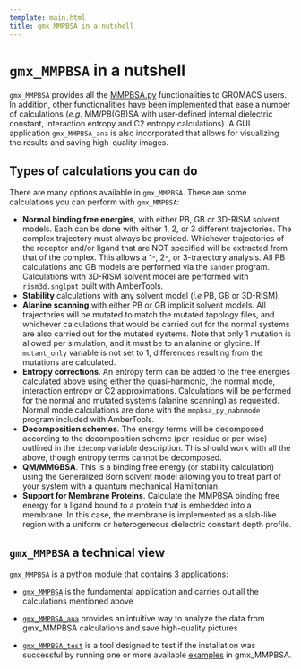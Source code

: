```yaml
---
template: main.html
title: gmx_MMPBSA in a nutshell
---
```


# `gmx_MMPBSA` in a nutshell
`gmx_MMPBSA` provides all the [MMPBSA.py][1] functionalities to GROMACS users. 
In addition, other functionalities have been implemented that ease a number of calculations (_e.g._ MM/PB(GB)SA 
with user-defined internal dielectric constant, interaction entropy and C2 entropy calculations). A GUI application 
`gmx_MMPBSA_ana` is also incorporated that allows for visualizing the results and saving high-quality images.

## Types of calculations you can do
There are many options available in `gmx_MMPBSA`. These are some calculations you can perform with `gmx_MMPBSA`:

* **Normal binding free energies**, with either PB, GB or 3D-RISM solvent models. Each can be done with either
1, 2, or 3 different trajectories. The complex trajectory must always be provided. Whichever trajectories of the 
receptor and/or ligand that are NOT specified will be extracted from that of the complex. This allows a 1-, 
2-, or 3-trajectory analysis. All PB calculations and GB models are performed via the `sander` program. Calculations 
with 3D-RISM solvent model are performed with `rism3d.snglpnt` built with AmberTools.
* **Stability** calculations with any solvent model (_i.e_ PB, GB or 3D-RISM).
* **Alanine scanning** with either PB or GB implicit solvent models. All trajectories will be mutated to match
the mutated topology files, and whichever calculations that would be carried out for the normal systems are
also carried out for the mutated systems. Note that only 1 mutation is allowed per simulation, and it must
be to an alanine or glycine. If `mutant_only` variable is not set to 1, differences resulting from the mutations are 
calculated.
* **Entropy corrections**. An entropy term can be added to the free energies calculated above using either the
quasi-harmonic, the normal mode, interaction entropy or C2 approximations. Calculations will be performed for the normal 
and mutated systems (alanine scanning) as requested. Normal mode calculations are done with the
`mmpbsa_py_nabnmode` program included with AmberTools.
* **Decomposition schemes**. The energy terms will be decomposed according to the decomposition scheme (per-residue or 
per-wise) outlined in the `idecomp` variable description. This should work with all the above, though entropy terms
cannot be decomposed.
* **QM/MMGBSA**. This is a binding free energy (or stability calculation) using the Generalized Born solvent
model allowing you to treat part of your system with a quantum mechanical Hamiltonian.
* **Support for Membrane Proteins**. Calculate the MMPBSA binding free energy for a ligand bound to a protein
that is embedded into a membrane. In this case, the membrane is implemented as a slab-like region with a uniform or 
heterogeneous dielectric constant depth profile.
  

## `gmx_MMPBSA` a technical view
`gmx_MMPBSA` is a python module that contains 3 applications: 

* [`gmx_MMPBSA`][5] is the fundamental application and carries out all the calculations mentioned above
* [`gmx_MMPBSA_ana`][6] provides an intuitive way to analyze the data from gmx_MMPBSA calculations and save 
  high-quality pictures
* [`gmx_MMPBSA_test`][7] is a tool designed to test if the installation was successful by running one or more available 
  [examples][4] in gmx_MMPBSA.


  [1]: https://pubs.acs.org/doi/10.1021/ct300418h
  [2]: advanced.md#advanced-options
  [3]: #types-of-calculations-you-can-do
  [4]: examples/README.md
  [5]: howworks.md
  [6]: analyzer.md
  [7]: examples/gmx_MMPBSA_test.md#running-gmx_mmpbsa_test